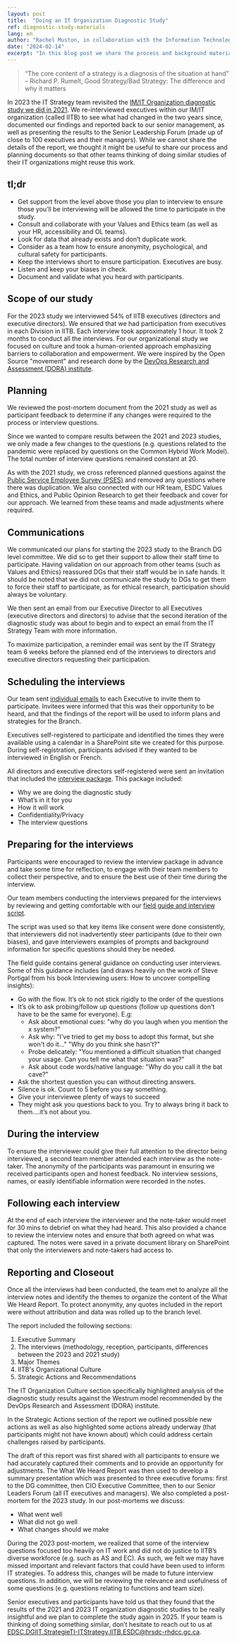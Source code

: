 ```yaml
---
layout: post
title:  "Doing an IT Organization Diagnostic Study"
ref: diagnostic-study-materials
lang: en
author: "Rachel Muston, in collaboration with the Information Technology (IT) Strategy team"
date: "2024-02-14"
excerpt: "In this blog post we share the process and background materials we used (including questionnaire, emails, and script) to conduct the Diagnostic Study of ESDC’s IM/IT Organization we did in 2023. (8 min read)"
---
```

<!-- markdownlint-disable MD033 -->

> “The core content of a strategy is a diagnosis of the situation at hand” – Richard P. Rumelt, Good Strategy/Bad Strategy: The difference and why it matters

In 2023 the IT Strategy team revisited the [IM/IT Organization diagnostic study we did in 2021](2021-12-10-iitb-diagnostic-study.md).
We re-interviewed executives within our IM/IT organization (called IITB) to see what had changed in the two years since, documented our findings and reported back to our senior management, as well as presenting the results to the Senior Leadership Forum (made up of close to 100 executives and their managers).
While we cannot share the details of the report, we thought it might be useful to share our process and planning documents so that other teams thinking of doing similar studies of their IT organizations might reuse this work.

## tl;dr

- Get support from the level above those you plan to interview to ensure those you’ll be interviewing will be allowed the time to participate in the study.
- Consult and collaborate with your Values and Ethics team (as well as your HR, accessibility and OL teams).
- Look for data that already exists and don’t duplicate work.
- Consider as a team how to ensure anonymity, psychological, and cultural safety for participants.
- Keep the interviews short to ensure participation. Executives are busy.
- Listen and keep your biases in check.
- Document and validate what you heard with participants.

## Scope of our study

For the 2023 study we interviewed 54% of IITB executives (directors and executive directors).
We ensured that we had participation from executives in each Division in IITB.
Each interview took approximately 1 hour.
It took 2 months to conduct all the interviews.
For our organizational study we focused on culture and took a human-oriented approach emphasizing barriers to collaboration and empowerment.
We were inspired by the Open Source "movement" and research done by the [DevOps Research and Assessment (DORA) institute](https://dora.dev/).

## Planning

We reviewed the post-mortem document from the 2021 study as well as participant feedback to determine if any changes were required to the process or interview questions.

Since we wanted to compare results between the 2021 and 2023 studies, we only made a few changes to the questions (e.g. questions related to the pandemic were replaced by questions on the Common Hybrid Work Model).
The total number of interview questions remained constant at 20.

As with the 2021 study, we cross referenced planned questions against the [Public Service Employee Survey (PSES)](https://www.canada.ca/en/treasury-board-secretariat/services/innovation/public-service-employee-survey.html) and removed any questions where there was duplication.
We also connected with our HR team, ESDC Values and Ethics, and Public Opinion Research to get their feedback and cover for our approach.
We learned from these teams and made adjustments where required.

## Communications

We communicated our plans for starting the 2023 study to the Branch DG level committee.
We did so to get their support to allow their staff time to participate.
Having validation on our approach from other teams (such as Values and Ethics) reassured DGs that their staff would be in safe hands.
It should be noted that we did not communicate the study to DGs to get them to force their staff to participate, as for ethical research, participation should always be voluntary.

We then sent an email from our Executive Director to all Executives (executive directors and directors) to advise that the second iteration of the diagnostic study was about to begin and to expect an email from the IT Strategy Team with more information.

To maximize participation, a reminder email was sent by the IT Strategy team 6 weeks before the planned end of the interviews to directors and executive directors requesting their participation.

## Scheduling the interviews

Our team sent <a href="{{ site.baseurl }}{% link assets/files/invitation-email.md %}" title="individual emails">individual emails</a> to each Executive to invite them to participate.
Invitees were informed that this was their opportunity to be heard, and that the findings of the report will be used to inform plans and strategies for the Branch.

Executives self-registered to participate and identified the times they were available using a calendar in a SharePoint site we created for this purpose.
During self-registration, participants advised if they wanted to be interviewed in English or French.

All directors and executive directors self-registered were sent an invitation that included the <a href="{{ site.baseurl }}{% link assets/files/interview-package.md %}" title="interview package">interview package</a>.
This package included:

- Why we are doing the diagnostic study
- What’s in it for you
- How it will work
- Confidentiality/Privacy
- The interview questions

## Preparing for the interviews

Participants were encouraged to review the interview package in advance and take some time for reflection, to engage with their team members to collect their perspective, and to ensure the best use of their time during the interview.

Our team members conducting the interviews prepared for the interviews by reviewing and getting comfortable with our <a href="{{ site.baseurl }}{% link assets/files/field-guide.md %}" title="field guide">field guide and interview script</a>.

The script was used so that key items like consent were done consistently, that interviewers did not inadvertently steer participants (due to their own biases), and gave interviewers examples of prompts and background information for specific questions should they be needed.

The field guide contains general guidance on conducting user interviews.
Some of this guidance includes (and draws heavily on the work of Steve Portigal from his book Interviewing users: How to uncover compelling insights):

- Go with the flow. It’s ok to not stick rigidly to the order of the questions
- It’s ok to ask probing/follow up questions (follow up questions don't have to be the same for everyone). E.g:
  - Ask about emotional cues: "why do you laugh when you mention the x system?"
  - Ask why: "I've tried to get my boss to adopt this format, but she won't do it..."  "Why do you think she hasn't?"
  - Probe delicately: "You mentioned a difficult situation that changed your usage.  Can you tell me what that situation was?"
  - Ask about code words/native language: "Why do you call it the bat cave?"
- Ask the shortest question you can without directing answers.
- Silence is ok.  Count to 5 before you say something.
- Give your interviewee plenty of ways to succeed
- They might ask you questions back to you. Try to always bring it back to them....it’s not about you.

## During the interview

To ensure the interviewer could give their full attention to the director being interviewed, a second team member attended each interview as the note-taker.
The anonymity of the participants was paramount in ensuring we received participants open and honest feedback.
No interview sessions, names, or easily identifiable information were recorded in the notes.

## Following each interview

At the end of each interview the interviewer and the note-taker would meet for 30 mins to debrief on what they had heard.
This also provided a chance to review the interview notes and ensure that both agreed on what was captured.
The notes were saved in a private document library on SharePoint that only the interviewers and note-takers had access to.

## Reporting and Closeout

Once all the interviews had been conducted, the team met to analyze all the interview notes and identify the themes to organize the content of the What We Heard Report.
To protect anonymity, any quotes included in the report were without attribution and data was rolled up to the branch level.

The report included the following sections:

1. Executive Summary
2. The interviews (methodology, reception, participants, differences between the 2023 and 2021 study)
3. Major Themes
4. IITB's Organizational Culture
5. Strategic Actions and Recommendations

The IT Organization Culture section specifically highlighted analysis of the diagnostic study results against the Westrum model recommended by the DevOps Research and Assessment (DORA) institute.

In the Strategic Actions section of the report we outlined possible new actions as well as also highlighted some actions already underway (that participants might not have known about) which could address certain challenges raised by participants.

The draft of this report was first shared with all participants to ensure we had accurately captured their comments and to provide an opportunity for adjustments.
The What We Heard Report was then used to develop a summary presentation which was presented to three executive forums: first to the DG committee, then CIO Executive Committee, then to our Senior Leaders Forum (all IT executives and managers).
We also completed a post-mortem for the 2023 study.
In our post-mortems we discuss:

- What went well
- What did not go well
- What changes should we make

During the 2023 post-mortem, we realized that some of the interview questions focused too heavily on IT work and did not do justice to IITB’s diverse workforce (e.g. such as AS and EC).
As such, we felt we may have missed important and relevant factors that could have been used to inform IT strategies.
To address this, changes will be made to future interview questions.
In addition, we will be reviewing the relevance and usefulness of some questions (e.g. questions relating to functions and team size).

Senior executives and participants have told us that they found that the results of the 2021 and 2023 IT organization diagnostic studies to be really insightful and we plan to complete the study again in 2025.
If your team is thinking of doing something similar, don’t hesitate to reach out to us at [EDSC.DGIIT.StrategieTI-ITStrategy.IITB.ESDC@hrsdc-rhdcc.gc.ca](mailto:EDSC.DGIIT.StrategieTI-ITStrategy.IITB.ESDC@hrsdc-rhdcc.gc.ca).
